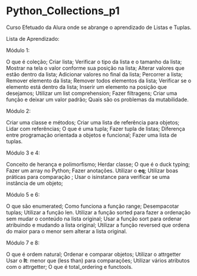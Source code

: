 # Python_Collections_p1

Curso Efetuado da Alura onde se abrange o aprendizado de Listas e Tuplas.

Lista de Aprendizado:

Módulo 1:

O que é coleção;
Criar lista;
Verificar o tipo da lista e o tamanho da lista;
Mostrar na tela o valor conforme sua posição na lista;
Alterar valores que estão dentro da lista;
Adicionar valores no final da lista;
Percorrer a lista;
Remover elemento da lista;
Remover todos elementos da lista;
Verificar se o elemento está dentro da lista;
Inserir um elemento na posição que desejamos;
Utilizar um list comprehension;
Fazer filtragens;
Criar uma função e deixar um valor padrão;
Quais são os problemas da mutabilidade.

Módulo 2:

Criar uma classe e métodos;
Criar uma lista de referência para objetos;
Lidar com referências;
O que é uma tupla;
Fazer tupla de listas;
Diferença entre programação orientada a objetos e funcional;
Fazer uma lista de tuplas.

Módulo 3 e 4:

Conceito de herança e polimorfismo;
Herdar classe;
O que é o duck typing;
Fazer um array no Python;
Fazer anotações.
Utilizar o __eq__;
Utilizar boas práticas para comparação ;
Usar o isinstance para verificar se uma instância de um objeto;

Módulo 5 e 6:

O que são enumerated;
Como funciona a função range;
Desempacotar tuplas;
Utilizar a função len.
Utilizar a função sorted para fazer a ordenação sem mudar o conteúdo na lista original;
Usar a função sort para ordenar atribuindo e mudando a lista original;
Utilizar a função reversed que ordena do maior para o menor sem alterar a lista original.

Módulo 7 e 8:

O que é ordem natural;
Ordenar e comparar objetos;
Utilizar o attrgetter
Usar o __lt__: menor que (less than) para comparações;
Utilizar vários atributos com o attrgetter;
O que é total_ordering e functools.
